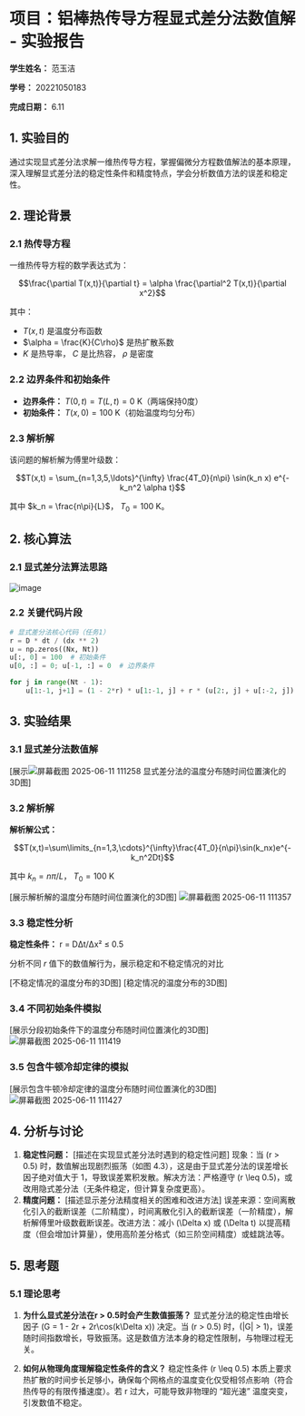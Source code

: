 # 项目：铝棒热传导方程显式差分法数值解 - 实验报告

**学生姓名：** 范玉洁

**学号：** 20221050183

**完成日期：** 6.11
## 1. 实验目的

通过实现显式差分法求解一维热传导方程，掌握偏微分方程数值解法的基本原理，深入理解显式差分法的稳定性条件和精度特点，学会分析数值方法的误差和稳定性。

## 2. 理论背景

### 2.1 热传导方程

一维热传导方程的数学表达式为：

$$\frac{\partial T(x,t)}{\partial t} = \alpha \frac{\partial^2 T(x,t)}{\partial x^2}$$

其中：
- $T(x,t)$ 是温度分布函数
- $\alpha = \frac{K}{C\rho}$ 是热扩散系数
- $K$ 是热导率， $C$ 是比热容， $\rho$ 是密度

### 2.2 边界条件和初始条件

- **边界条件：** $T(0,t) = T(L,t) = 0$ K（两端保持0度）
- **初始条件：** $T(x,0) = 100$ K（初始温度均匀分布）

### 2.3 解析解

该问题的解析解为傅里叶级数：

$$T(x,t) = \sum_{n=1,3,5,\ldots}^{\infty} \frac{4T_0}{n\pi} \sin(k_n x) e^{-k_n^2 \alpha t}$$

其中 $k_n = \frac{n\pi}{L}$， $T_0 = 100$ K。

## 2. 核心算法

### 2.1 显式差分法算法思路
![image](https://github.com/user-attachments/assets/5fc261b4-90f7-4fe2-b253-6a6e9271b692)


### 2.2 关键代码片段
```python
# 显式差分法核心代码（任务1）  
r = D * dt / (dx ** 2)  
u = np.zeros((Nx, Nt))  
u[:, 0] = 100  # 初始条件  
u[0, :] = 0; u[-1, :] = 0  # 边界条件  

for j in range(Nt - 1):  
    u[1:-1, j+1] = (1 - 2*r) * u[1:-1, j] + r * (u[2:, j] + u[:-2, j])  # 向量化更新中间点  
```

## 3. 实验结果

### 3.1 显式差分法数值解

[展示![屏幕截图 2025-06-11 111258](https://github.com/user-attachments/assets/f0b61072-51ce-4d73-a674-2ee3617d3f45)
显式差分法的温度分布随时间位置演化的3D图]

### 3.2 解析解
**解析解公式：**

$$T(x,t)=\sum\limits_{n=1,3,\cdots}^{\infty}\frac{4T_0}{n\pi}\sin(k_nx)e^{-k_n^2Dt}$$

其中 $k_n = n\pi/L$， $T_0=100$ K

[展示解析解的温度分布随时间位置演化的3D图]
![屏幕截图 2025-06-11 111357](https://github.com/user-attachments/assets/6058ff3c-f63b-4bcb-9cb5-4612e8c1ee99)

### 3.3 稳定性分析

**稳定性条件：** r = DΔt/Δx² ≤ 0.5

分析不同 $r$ 值下的数值解行为，展示稳定和不稳定情况的对比

[不稳定情况的温度分布的3D图]
[稳定情况的温度分布的3D图]

### 3.4 不同初始条件模拟

[展示分段初始条件下的温度分布随时间位置演化的3D图]
![屏幕截图 2025-06-11 111419](https://github.com/user-attachments/assets/9f218aa8-e09d-4a59-8844-30c668ae5467)

### 3.5 包含牛顿冷却定律的模拟
[展示包含牛顿冷却定律的温度分布随时间位置演化的3D图]
![屏幕截图 2025-06-11 111427](https://github.com/user-attachments/assets/2e632862-ad86-4e47-8366-e9f411de5866)

## 4. 分析与讨论

1. **稳定性问题：** [描述在实现显式差分法时遇到的稳定性问题]
   现象：当 \(r > 0.5\) 时，数值解出现剧烈振荡（如图 4.3），这是由于显式差分法的误差增长因子绝对值大于 1，导致误差累积发散。解决方法：严格遵守 \(r \leq 0.5\)，或改用隐式差分法（无条件稳定，但计算复杂度更高）。
3. **精度问题：** [描述显示差分法精度相关的困难和改进方法]
   误差来源：空间离散化引入的截断误差（二阶精度），时间离散化引入的截断误差（一阶精度），解析解傅里叶级数截断误差。改进方法：减小 \(\Delta x\) 或 \(\Delta t\) 以提高精度（但会增加计算量），使用高阶差分格式（如三阶空间精度）或蛙跳法等。

## 5. 思考题

### 5.1 理论思考

1. **为什么显式差分法在r > 0.5时会产生数值振荡？**
  显式差分法的稳定性由增长因子 \(G = 1 - 2r + 2r\cos(k\Delta x)\) 决定。当 \(r > 0.5\) 时，\(|G| > 1\)，误差随时间指数增长，导致振荡。这是数值方法本身的稳定性限制，与物理过程无关。

2. **如何从物理角度理解稳定性条件的含义？**
   稳定性条件 \(r \leq 0.5\) 本质上要求热扩散的时间步长足够小，确保每个网格点的温度变化仅受相邻点影响（符合热传导的有限传播速度）。若 r 过大，可能导致非物理的 “超光速” 温度突变，引发数值不稳定。
